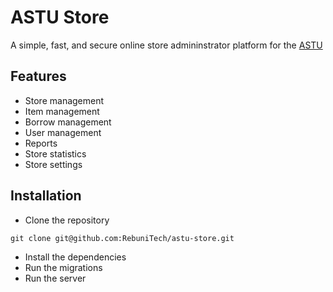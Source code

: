 # ASTU Store
A simple, fast, and secure online store admininstrator platform for the [ASTU](https://www.astu.edu.et)

## Features
- Store management
- Item management
- Borrow management
- User management
- Reports
- Store statistics
- Store settings

## Installation
- Clone the repository
```
git clone git@github.com:RebuniTech/astu-store.git
```
- Install the dependencies
- Run the migrations
- Run the server
